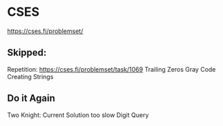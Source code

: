 # CSES
https://cses.fi/problemset/

## Skipped: 
Repetition: https://cses.fi/problemset/task/1069
Trailing Zeros
Gray Code
Creating Strings


## Do it Again
Two Knight: Current Solution too slow
Digit Query